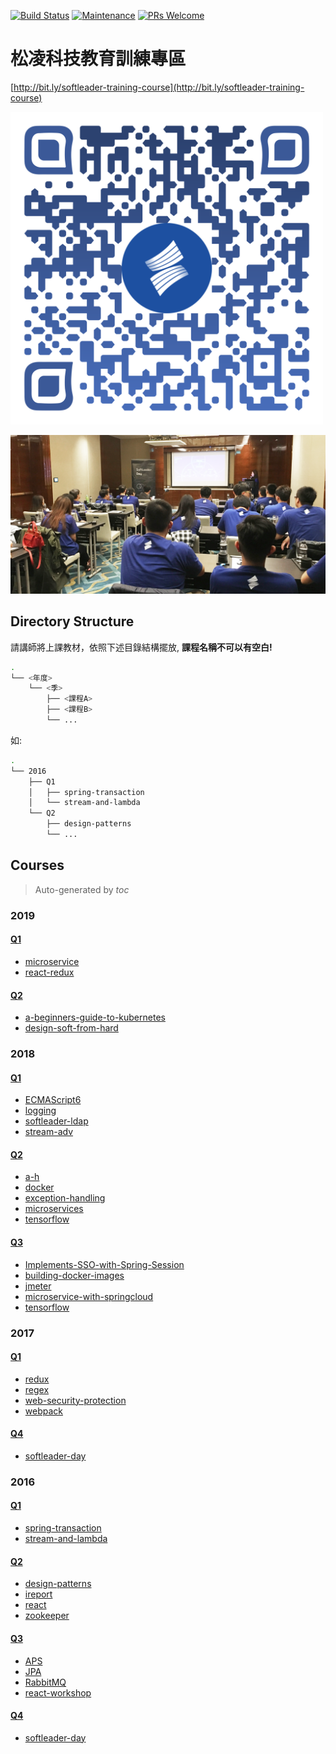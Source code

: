 [![Build Status](https://travis-ci.org/softleader/softleader-training-course.svg?branch=master)](https://travis-ci.org/softleader/softleader-training-course)
[![Maintenance](https://img.shields.io/badge/Maintained%3F-yes-green.svg)](https://GitHub.com/softleader/softleader-training-course/graphs/commit-activity)
[![PRs Welcome](https://img.shields.io/badge/PRs-welcome-brightgreen.svg?style=flat-square)](http://makeapullrequest.com)

# 松凌科技教育訓練專區

[http://bit.ly/softleader-training-course](http://bit.ly/softleader-training-course)

<img src="./qr-code.svg" width="500">

![](./training.png)

## Directory Structure

請講師將上課教材，依照下述目錄結構擺放, **課程名稱不可以有空白!**

```sh
.
└── <年度>
    └── <季>
        ├── <課程A>
        ├── <課程B>
        └── ...
```

如:

```sh
.
└── 2016
    ├── Q1
    │   ├── spring-transaction
    │   └── stream-and-lambda
    └── Q2
        ├── design-patterns
        └── ...
```
## Courses
> Auto-generated by *toc*

### 2019

#### [Q1](/2019/Q1) 

- [microservice](/2019/Q1/microservice)
- [react-redux](/2019/Q1/react-redux)

#### [Q2](/2019/Q2) 

- [a-beginners-guide-to-kubernetes](/2019/Q2/a-beginners-guide-to-kubernetes)
- [design-soft-from-hard](/2019/Q2/design-soft-from-hard)

### 2018

#### [Q1](/2018/Q1) 

- [ECMAScript6](/2018/Q1/ECMAScript6)
- [logging](/2018/Q1/logging)
- [softleader-ldap](/2018/Q1/softleader-ldap)
- [stream-adv](/2018/Q1/stream-adv)

#### [Q2](/2018/Q2) 

- [a-h](/2018/Q2/a-h)
- [docker](/2018/Q2/docker)
- [exception-handling](/2018/Q2/exception-handling)
- [microservices](/2018/Q2/microservices)
- [tensorflow](/2018/Q2/tensorflow)

#### [Q3](/2018/Q3) 

- [Implements-SSO-with-Spring-Session](/2018/Q3/Implements-SSO-with-Spring-Session)
- [building-docker-images](/2018/Q3/building-docker-images)
- [jmeter](/2018/Q3/jmeter)
- [microservice-with-springcloud](/2018/Q3/microservice-with-springcloud)
- [tensorflow](/2018/Q3/tensorflow)

### 2017

#### [Q1](/2017/Q1) 

- [redux](/2017/Q1/redux)
- [regex](/2017/Q1/regex)
- [web-security-protection](/2017/Q1/web-security-protection)
- [webpack](/2017/Q1/webpack)

#### [Q4](/2017/Q4) 

- [softleader-day](/2017/Q4/softleader-day)

### 2016

#### [Q1](/2016/Q1) 

- [spring-transaction](/2016/Q1/spring-transaction)
- [stream-and-lambda](/2016/Q1/stream-and-lambda)

#### [Q2](/2016/Q2) 

- [design-patterns](/2016/Q2/design-patterns)
- [ireport](/2016/Q2/ireport)
- [react](/2016/Q2/react)
- [zookeeper](/2016/Q2/zookeeper)

#### [Q3](/2016/Q3) 

- [APS](/2016/Q3/APS)
- [JPA](/2016/Q3/JPA)
- [RabbitMQ](/2016/Q3/RabbitMQ)
- [react-workshop](/2016/Q3/react-workshop)

#### [Q4](/2016/Q4) 

- [softleader-day](/2016/Q4/softleader-day)
